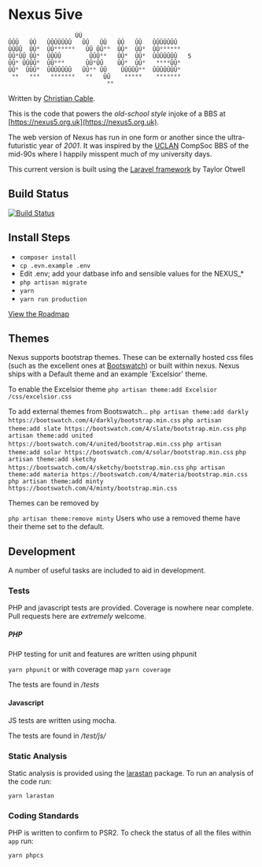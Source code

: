 # Nexus 5ive

                       ÛÛ
    ÛÛÛ   ÛÛ   ÛÛÛÛÛÛÛ   ÛÛ   ÛÛ   ÛÛ   ÛÛ   ÛÛÛÛÛÛÛ
    ÛÛÛÛ  ÛÛ°  ÛÛ°°°°°°   ÛÛ ÛÛ°°  ÛÛ°  ÛÛ°  ÛÛ°°°°°°       
    ÛÛ°ÛÛ ÛÛ°  ÛÛÛÛ        ÛÛÛ°°   ÛÛ°  ÛÛ°  ÛÛÛÛÛÛÛ   5     
    ÛÛ° ÛÛÛÛ°  ÛÛ°°°      ÛÛ°ÛÛ    ÛÛ°  ÛÛ°   °°°°ÛÛ°       
    ÛÛ°  ÛÛÛ°  ÛÛÛÛÛÛÛ   ÛÛ°° ÛÛ    ÛÛÛÛÛ°°  ÛÛÛÛÛÛÛ°       
     °°   °°°   °°°°°°°   °°   ÛÛ    °°°°°    °°°°°°°
                                °°


Written by [Christian Cable](http://christiancable.co.uk).

This is the code that powers the _old-school style_ injoke of a BBS at [https://nexus5.org.uk](https://nexus5.org.uk). 

The web version of Nexus has run in one form or another since the ultra-futuristic year of _2001_. It was inspired by the [UCLAN](https://www.uclan.ac.uk) CompSoc BBS of the mid-90s where I happily misspent much of my university days.  

This current version is built using the [Laravel framework](https://laravel.com) by Taylor Otwell 

## Build Status

[![Build Status](https://travis-ci.org/christiancable/nexus5ive.svg?branch=master)](https://travis-ci.org/christiancable/nexus5ive.svg?branch=master)

## Install Steps

* `composer install`
* `cp .evn.example .env`
* Edit .env; add your datbase info and sensible values for the NEXUS_* 
* `php artisan migrate`
* `yarn`
* `yarn run production`

[View the Roadmap](https://github.com/christiancable/nexus5ive/projects/2)

## Themes

Nexus supports bootstrap themes. 
These can be externally hosted css files (such as the excellent ones at [Bootswatch](https://bootswatch.com/)) or built within nexus. Nexus ships with a Default theme and an example 'Excelsior' theme.

To enable the Excelsior theme
`php artisan theme:add Excelsior /css/excelsior.css`

To add external themes from Bootswatch...
`php artisan theme:add darkly https://bootswatch.com/4/darkly/bootstrap.min.css`
`php artisan theme:add slate https://bootswatch.com/4/slate/bootstrap.min.css`
`php artisan theme:add united https://bootswatch.com/4/united/bootstrap.min.css`
`php artisan theme:add solar https://bootswatch.com/4/solar/bootstrap.min.css`
`php artisan theme:add sketchy https://bootswatch.com/4/sketchy/bootstrap.min.css`
`php artisan theme:add materia https://bootswatch.com/4/materia/bootstrap.min.css`
`php artisan theme:add minty https://bootswatch.com/4/minty/bootstrap.min.css`
  
Themes can be removed by 

`php artisan theme:remove minty`
Users who use a removed theme have their theme set to the default.

## Development 

A number of useful tasks are included to aid in development.

### Tests

PHP and javascript tests are provided. Coverage is nowhere near complete. Pull requests here are _extremely_ welcome.

##### PHP

PHP testing for unit and features are written using phpunit

`yarn phpunit` or with coverage map `yarn coverage`

The tests are found in _/tests_

#### Javascript

JS tests are written using mocha.

The tests are found in _/test/js/_

### Static Analysis

Static analysis is provided using the [larastan](https://medium.com/@nunomaduro/introducing-larastan-alpha-c7582ff366a6) package. To run an analysis of the code run:

`yarn larastan`

### Coding Standards

PHP is written to confirm to PSR2. To check the status of all the files within `app` run:

`yarn phpcs`

